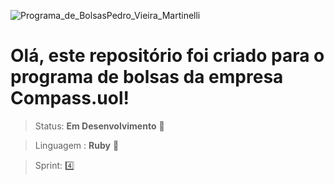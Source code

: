 ![Programa_de_BolsasPedro_Vieira_Martinelli](https://github.com/pedroomartinelli/RealityStone_PedroMartinelli_Compass/assets/141445664/b5733559-1283-4fb4-aaf5-218b09c5c582)
# Olá, este repositório foi criado para o programa de bolsas da empresa Compass.uol!

> Status: **Em Desenvolvimento** 🚨

> Linguagem : **Ruby** 💎

> Sprint: 4️⃣

